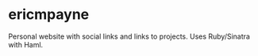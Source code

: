 ericmpayne
==========

Personal website with social links and links to projects. Uses Ruby/Sinatra with Haml.
